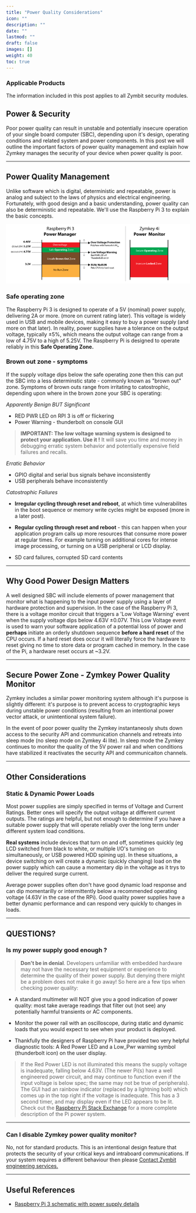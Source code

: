 ```yaml
---
title: "Power Quality Considerations"
icon: ""
description: ""
date: ""
lastmod: ""
draft: false
images: []
weight: 40
toc: true
---
```


### Applicable Products
The information included in this post applies to all Zymbit security modules.

## Power & Security
Poor power quality can result in unstable and potentially insecure operation of your single board computer (SBC), depending upon it's design, operating conditions and related system and power components. In this post we will outline the important factors of power quality management and explain how Zymkey manages the security of your device when power quality is poor.

----------
## Power Quality Management

Unlike software which is digital, deterministic and repeatable, power is analog and subject to the laws of physics and electrical engineering. Fortunately, with good design and a basic understanding, power quality can also be deterministic and repeatable. We'll use the Raspberry Pi 3 to explain the basic concepts.

![power-graphic](power-graphic.png)

### Safe operating zone

The Raspberry Pi 3 is designed to operate of a 5V (nominal) power supply, delivering 2A or more. (more on current rating later). This voltage is widely used in USB and mobile devices, making it easy to buy a power supply (and more on that later).  In reality, power supplies have a tolerance on the output voltage, typically ±5%, which means the output voltage can range from a low of 4.75V to a high of 5.25V.  The Raspberry Pi is designed to operate reliably in this **Safe Operating Zone.**


### Brown out zone - symptoms
If the supply voltage dips below the safe operating zone then this can put the SBC into a less determinstic state - commonly known as "brown out" zone. Symptoms of brown outs range from irritating to catostrophic, depending upon where in the brown zone your SBC is operating:

_Apparently Benign BUT Significant_
* RED PWR LED on RPI 3 is off or flickering
* Power Warning - thunderbolt on console GUI
> **IMPORTANT:  The low voltage warning system is designed to protect your application. Use it !**
It will save you time and money in debugging erratic system behavior and potentially expensive field failures and recalls.

_Erratic Behavior_
* GPIO digital and serial bus signals behave inconsistently
* USB peripherals behave inconsistently


_Catostrophic Failures_
* **Irregular cycling through reset and reboot**, at which time vulnerabilites in the boot sequence or memory write cycles might be exposed (more in a later post).

* **Regular cycling through reset and reboot** - this can happen when your application program calls up more resources that consume more power at regular times. For example turning on additional cores for intense image processing, or turning on a USB peripheral or LCD display.

* SD card failures, corrupted SD card contents

----------


## Why Good Power Design Matters
A well designed SBC will include elements of power management that monitor what is happening to the input power supply using a layer of hardware protection and supervision.  In the case of the Raspberry Pi 3, there is a voltage monitor circuit that triggers a 'Low Voltage Warning' event when the supply voltage dips below 4.63V ±0.07V. This Low Voltage event is used to warn your software application of a potential loss of power  and **perhaps** initiate an orderly shutdown sequence **before a hard reset** of the CPU occurs. If a hard reset does occur it will  literally force the hardware to reset giving no time to store data or program cached in memory. In the case of the Pi, a hardware reset occurs at ~3.2V.

----------
## Secure Power Zone - Zymkey Power Quality Monitor
Zymkey includes a similar power monitoring system although it's purpose is slightly different: it's purpose is to prevent access to cryptographic keys during unstable power conditions (resulting from an intentional power vector attack, or unintentional system failure).

In the event of poor power quality the Zymkey instantaneosly shuts down access to the security API and communication channels and retreats into sleep mode (no sleep mode on Zymkey 4i lite). In sleep mode the Zymkey continues to monitor the quality of the 5V power rail and when conditions have stabilized it reactivates the security API and communicaiton channels.

----------
## Other Considerations

### Static & Dynamic Power Loads
Most power supplies are simply specified in terms of  Voltage and Current Ratings. Better ones will specify the output voltage at different current outputs. The ratings are helpful, but not enough to determine if you have a suitable power supply that will operate reliably over the long term under different system load conditions.

**Real systems** include devices that turn on and off, sometimes quickly (eg LCD switched from black to white, or multiple I/O's turning on simultaneously, or USB powered HDD spining up). In these situations, a device switching on will create a dynamic (quickly changing) load on the power supply which can cause a momentary dip in the voltage as it trys to deliver the required surge current.

Average power supplies often don't have good dynamic load response and can dip momentarilly or intermittently below a recommended operating voltage (4.63V in the case of the RPi). Good quality power supplies have a better dynamic performance and can respond very quickly to changes in loads.

----------
## QUESTIONS?

### Is my power supply good enough ?

> **Don't be in denial**.  Developers unfamiliar with embedded hardware may not have the necessary test equipment or experience to determine the quality of their power supply. But denying there might be a problem does not make it go away! So here are a few tips when checking power quality:

* A standard multimeter will NOT give you a good indication of power quality: most take average readings that filter out (not see) any potentially harmful transients or AC components.

* Monitor the power rail with an oscilloscope, during static and dynamic loads that you would expect to see when your product is deployed.

* Thankfully the designers of Raspberry Pi have provided two very helpful diagnostic tools: A Red Power LED and a Low_Pwr warning symbol (thunderbolt icon) on the user display.


>If the Red Power LED is not illuminated this means the supply voltage is inadequate, falling below 4.63V. (The newer Pi(s) have a well engineered power circuit, and may continue to function even if the input voltage is below spec; the same may not be true of peripherals). The GUI had an rainbow indicator (replaced by a lightning bolt) which comes up in the top right if the voltage is inadequate. This has a 3 second timer, and may display even if the LED appears to be lit.
Check out the [Raspberry Pi Stack Exchange](https://raspberrypi.stackexchange.com/questions/51615/raspberry-pi-power-limitations/51616#51616) for a more complete description of the Pi power system.

----------
### Can I disable Zymkey power quality monitor?

No, not for standard products. This is an intentional design feature that protects the security of your critical keys and intraboard communications. If your system requires a different behaviour then please [Contact Zymbit engineering services.](https://www.zymbit.com/contact-us/)

----------

## Useful References

* [Raspberry Pi 3 schematic with power supply details](https://www.raspberrypi.org/documentation/hardware/raspberrypi/schematics/Raspberry-Pi-3B-V1.2-Schematics.pdf)
